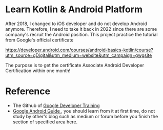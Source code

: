 # Learn Kotlin & Android Platform

After 2018, I changed to iOS developer and do not develop Android anymore. Therefore, I need to take it back in 2022 since there are some company's recruit the Android position. This project practice the tutorial from Google's official certificate

https://developer.android.com/courses/android-basics-kotlin/course?utm_source=gDigital&utm_medium=website&utm_campaign=gwgsite

The purpose is to get the certificate Associate Android Developer Certification within one month!

# Reference
- The Github of [Google Developer Training ](https://github.com/google-developer-training)
- [Google Android Guide ](https://developer.android.com/guide), you should learn from it at first time, do not study by other's blog such as medium or forum before you finish the section of specified area here.
